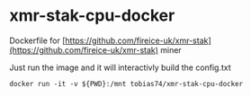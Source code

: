 # xmr-stak-cpu-docker
Dockerfile for [https://github.com/fireice-uk/xmr-stak](https://github.com/fireice-uk/xmr-stak) miner

Just run the image and it will interactivly build the config.txt


`docker run -it -v ${PWD}:/mnt tobias74/xmr-stak-cpu-docker`



